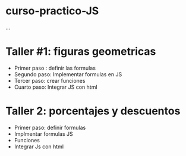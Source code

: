 # curso-practico-JS

...

# Taller #1: figuras geometricas

- Primer paso : definir las formulas
- Segundo paso: Implementar formulas en JS 
- Tercer paso: crear funciones
- Cuarto paso: Integrar JS con html

# Taller 2: porcentajes y descuentos
- Primer paso: definir formulas
- Implmentar formulas JS
- Funciones 
- Integrar Js con html